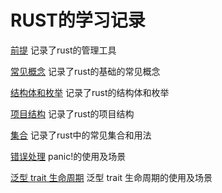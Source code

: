 # RUST的学习记录
[前提](./rust_premise.md) 记录了rust的管理工具 

[常见概念](./rust_grammar.md) 记录了rust的基础的常见概念 

[结构体和枚举](./rust_struct_enum.md) 记录了rust的结构体和枚举  

[项目结构](./rust_framework.md) 记录了rust的项目结构  

[集合](./rust_collections.md) 记录了rust中的常见集合和用法  

[错误处理](./rust_error_handing.md) panic!的使用及场景  

[泛型 trait 生命周期](./rust_trait.md) 泛型 trait 生命周期的使用及场景  